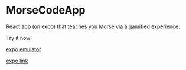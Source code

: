 # MorseCodeApp
React app (on expo) that teaches you Morse via a gamified experience.

Try it now! 

[expo emulator](https://expo.io/appetize-simulator?url=https://expo.io/@artliu/learn-morse)

[expo link](https://expo.io/@artliu/learn-morse)

